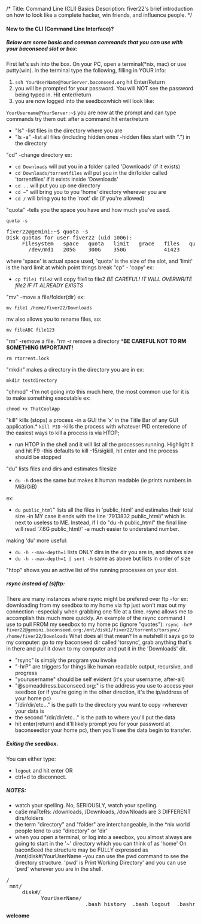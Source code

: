 /*
Title: Command Line (CLI) Basics
Description: fiver22's brief introduction on how to look like a complete hacker, win friends, and influence people.
*/



#### New to the CLI (Command Line Interface)?

##### Below are some basic and common commands that you can use with your baconseed slot or box:

First let's ssh into the box. On your PC, open a terminal(*nix, mac) or use putty(win). In the terminal type the following, filling in YOUR info:

1.  `ssh YourUserName@YourServer.baconseed.org` hit Enter/Return
2.  you will be prompted for your password. You will NOT see the password being typed in. Hit enter/return
3.  you are now logged into the seedboxwhich will look like:

`YourUsername@YourServer:~$` you are now at the prompt and can type commands try them out: after a command hit enter/return

*   "ls" -list files in the directory where you are
*   "ls -a" -list all files (including hidden ones -hidden files start with ".") in the directory

"cd" -change directory ex:

*   `cd Downloads` will put you in a folder called 'Downloads' (if it exists)
*   `cd Downloads/torrentfiles` will put you in the dir/folder called 'torrentfiles' if it exists inside 'Downloads'
*   `cd ..` will put you up one directory
*   `cd ~`" will bring you to you 'home' directory wherever you are
*   `cd /` will bring you to the 'root' dir (if you're allowed)

"quota" -tells you the space you have and how much you've used.

`quota -s`

<pre>fiver22@gemini:~$ quota -s
Disk quotas for user fiver22 (uid 1006): 
     Filesystem   space   quota   limit   grace   files   quota   limit   grace
       /dev/md1   205G    300G    350G            41423
</pre>

where 'space' is actual space used, 'quota' is the size of the slot, and 'limit' is the hard limit at which point things break "cp" - 'copy' ex:

*   `cp file1 file2` will copy file1 to file2 *BE CAREFUL! IT WILL OVERWRITE file2 IF IT ALREADY EXISTS*

"mv" -move a file/folder(dir) ex:

`mv file1 /home/fiver22/Downloads`

mv also allows you to rename files, so:

`mv fileABC file123`

"rm" -remove a file. "rm -r remove a directory ***BE CAREFUL NOT TO RM SOMETHING IMPORTANT!**

`rm rtorrent.lock`

"mkdir" makes a directory in the directory you are in ex:

`mkdir testdirectory`

"chmod" -I'm not going into this much here, the most common use for it is to make something executable ex:

`chmod +x ThatCoolApp`

"kill" kills (stops) a process -in a GUI the 'x' in the Title Bar of any GUI application.*   `kill PID` -kills the process with whatever PID enteredone of the easiest ways to kill a process is via HTOP;

*   run HTOP in the shell and it will list all the processes running. Highlight it and hit F9 -this defaults to kill -15/sigkill, hit enter and the process should be stopped

"du" lists files and dirs and estimates filesize

*   `du -h` does the same but makes it human readable (ie prints numbers in MiB/GiB)

ex:

*   `du public_html`" lists all the files in 'public_html' and estimales their total size -in MY case it ends with the line '7913832 public_html/' which is next to useless to ME. Instead, if I do "du -h public_html" the final line will read '7.6G public_html/' -a much easier to understand number.

making 'du' more useful:

*   `du -h --max-depth=1` lists ONLY dirs in the dir you are in, and shows size
*   `du -h --max-depth=1 | sort -h` same as above but lists in order of size

"htop" shows you an active list of the running processes on your slot.

##### rsync instead of (s)ftp:

There are many instances where rsync might be prefered over ftp -for ex: downloading from my seedbox to my home via ftp just won't max out my connection -especially when grabbing one file at a time. rsync allows me to accomplish this much more quickly. An example of the rsync command I use to pull FROM my seedbox to my home pc (ignore "quotes"): `rsync -hrP fiver22@gemini.baconseed.org:/mnt/disk1/fiver22/torrents/torsync/ /home/fiver22/Downloads` What does all that mean? In a nutshell it says go to my computer: go to my baconseed dir called 'torsync', grab anything that's in there and pull it down to my computer and put it in the 'Downloads' dir.

*   "rsync" is simply the program you invoke
*   "-hrP" are triggers for things like human readable output, recursive, and progress
*   "yourusername" should be self evident (it's your username, after-all)
*   "@someaddress.baconseed.org:" is the address you use to access your seedbox (or if you're going in the other direction, it's the ip/address of your home pc)
*   "/dir/dir/etc..." is the path to the directory you want to copy -wherever your data is
*   the second "/dir/dir/etc..." is the path to where you'll put the data
*   hit enter(return) and it'll likely prompt you for your password at baconseed(or your home pc), then you'll see the data begin to transfer.

##### Exiting the seedbox.

You can either type:

*   `logout` and hit enter OR
*   ctrl+d to disconnect.

##### NOTES:

*   watch your spelling. No, SERIOUSLY, watch your spelling.
*   caSe maTteRs: /downloads, /Downloads, /dowNloads are 3 DIFFERENT dirs/folders
*   the term "directory" and "folder" are interchangeable, in the *nix world people tend to use "directory" or 'dir'
*   when you open a terminal, or log into a seedbox, you almost always are going to start in the '~' directory which you can think of as 'home' On baconSeed the structure may be FULLY expressed as /mnt/disk#/YourUserName -you can use the pwd command to see the directory structure. 'pwd' is Print Working Directory' and you can use 'pwd' wherever you are in the shell.

<pre>/
 mnt/
     disk#/
           YourUserName/
                         .bash_history  .bash_logout  .bashrc  .config  /downloads  .profile  /public_html .rtorrent.rc  .viminfo  /watch
</pre>

**welcome**